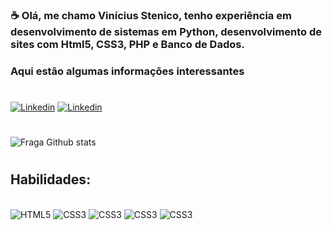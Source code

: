
### ☕ Olá, me chamo Vinícius Stenico, tenho experiência em desenvolvimento de sistemas em Python, desenvolvimento de sites com Html5, CSS3, PHP e Banco de Dados.

### Aqui estão algumas informações interessantes
#
[![Linkedin](https://img.shields.io/badge/LinkedIn-0077B5?style=for-the-badge&logo=linkedin&logoColor=white)](www.linkedin.com/in/vinícius-gabriel-stenico-selvaggio-265458254)
[![Linkedin](https://img.shields.io/badge/GitHub-100000?style=for-the-badge&logo=github&logoColor=white)](https://github.com/Vinicius-Stenico)
#
![Fraga Github stats](https://github-readme-stats.vercel.app/api?username=Vinicius-Stenico&theme=blue-green)
#
## Habilidades:

<div style="display: inline_block"><br>
    <img style="align=center" alt="HTML5" src="https://img.shields.io/badge/HTML5-E34F26?style=for-the-badge&logo=html5&logoColor=white"></img>
    <img style="align=center" alt="CSS3" src="https://img.shields.io/badge/CSS3-1572B6?style=for-the-badge&logo=css3&logoColor=white"></img>
    <img style="align=center" alt="CSS3" src="https://img.shields.io/badge/Python-14354C?style=for-the-badge&logo=python&logoColor=white"></img>
    <img style="align=center" alt="CSS3" src="https://img.shields.io/badge/PHP-777BB4?style=for-the-badge&logo=php&logoColor=white"></img>
    <img style="align=center" alt="CSS3" src="https://img.shields.io/badge/MySQL-00000F?style=for-the-badge&logo=mysql&logoColor=white"></img>
</div>



